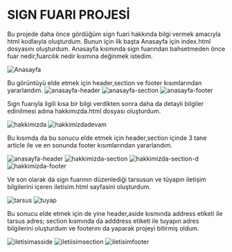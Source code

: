 # SIGN FUARI PROJESİ
Bu projede daha önce gördüğüm sign fuari hakkında bilgi vermek amacıyla html kodlaıyla oluşturdum.
Bunun için ilk başta Anasayfa için index.html dosyasını oluşturdum.
Anasayfa kısmında sign fuarından bahsetmeden önce fuar nedir,fuarcılık nedir kısmına değinmek istedim.

![Anasayfa](https://user-images.githubusercontent.com/86554799/133155599-59080600-a5f5-492c-ada5-0af6954705ca.png)

Bu görüntüyü elde etmek için header,section ve footer kısımlarından yararlandım.
![anasayfa-header](https://user-images.githubusercontent.com/86554799/133162032-6f086590-e473-44fc-9280-1b0fbc739134.png)
 ![anasayfa-section](https://user-images.githubusercontent.com/86554799/133157012-eddabea6-5d25-4d66-bd45-fe8289870bce.png)  ![anasayfa-footer](https://user-images.githubusercontent.com/86554799/133157488-6164f89d-030c-4b48-824a-0f30480c846b.png)

Sıgn fuarıyla ilgili kısa bir bilgi verdikten sonra daha da detaylı bilgiler edinilmesi adına hakkımızda.html dosyası oluşturdum.

![hakkimizda](https://user-images.githubusercontent.com/86554799/133158702-417060f3-0a92-4326-8521-69299de5c26e.png) ![hakkimizdadevam](https://user-images.githubusercontent.com/86554799/133158720-ecff283a-c3dc-44c2-b1dd-75d9d8b78e91.png)

Bu kısımda da bu sonucu elde etmek için header,section içinde 3 tane article ile ve en sonunda footer kısımlarından yararlandım.

![anasayfa-header](https://user-images.githubusercontent.com/86554799/133162272-4ef5d866-ca14-4bb7-b205-61a4f8f52956.png)
![hakkimizda-section](https://user-images.githubusercontent.com/86554799/133162323-bbc00499-cf06-4e3e-9557-b55c65267dc2.png)
 ![hakkimizda-section-d](https://user-images.githubusercontent.com/86554799/133160980-adf50a41-c2fb-43b7-9485-6d69293075f2.png) ![hakkimizda-footer](https://user-images.githubusercontent.com/86554799/133161003-a7c6d691-8b27-4f81-91d2-bed32712fb54.png)

Ve son olarak da sign fuarının düzenlediği tarsusun ve tüyapın iletişim bilgilerini içeren iletisim.html sayfasini oluşturdum.

![tarsus](https://user-images.githubusercontent.com/86554799/133161689-c7e3400c-e69a-4ad4-8719-3ce1b6e35ed8.png) ![tuyap](https://user-images.githubusercontent.com/86554799/133161714-e3ac4029-9e05-479f-a6e0-dc47f9eb08e4.png)

Bu sonucu elde etmek için de yine header,aside kısmında address etiketi ile tarsus adres; section kısmında da adddress etiketi ile tuyapın adres bilgilerini oluşturdum ve footerını da yaparak projeyi bitirmiş oldum.

![iletisimasside](https://user-images.githubusercontent.com/86554799/133163351-762f801b-719c-4bcf-a620-58436f67f0ec.png)
![iletiisimsection](https://user-images.githubusercontent.com/86554799/133163374-227854a6-99b1-43e9-8f5a-1285dc8a8735.png)
![iletisimfooter](https://user-images.githubusercontent.com/86554799/133163132-14d5719b-620b-4d8d-a731-7e0ef28c56ab.png)












